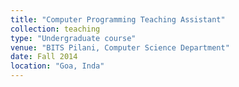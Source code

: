 ```yaml
---
title: "Computer Programming Teaching Assistant"
collection: teaching
type: "Undergraduate course"
venue: "BITS Pilani, Computer Science Department"
date: Fall 2014
location: "Goa, Inda"
---
```

